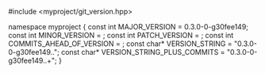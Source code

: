 #include <myproject/git_version.hpp>

namespace myproject {
const int MAJOR_VERSION = 0.3.0-0-g30fee149;
const int MINOR_VERSION = ;
const int PATCH_VERSION = ;
const int COMMITS_AHEAD_OF_VERSION = ;
const char* VERSION_STRING = "0.3.0-0-g30fee149..";
const char* VERSION_STRING_PLUS_COMMITS = "0.3.0-0-g30fee149..+";
}
